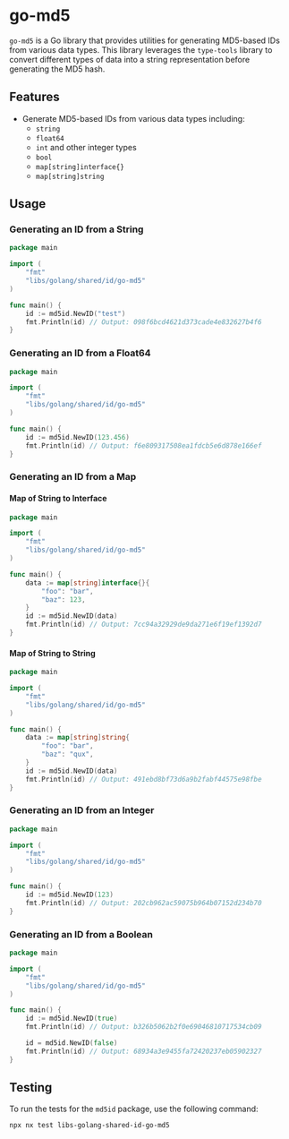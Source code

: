 # go-md5

`go-md5` is a Go library that provides utilities for generating MD5-based IDs from various data types. This library leverages the `type-tools` library to convert different types of data into a string representation before generating the MD5 hash.

## Features

- Generate MD5-based IDs from various data types including:
  - `string`
  - `float64`
  - `int` and other integer types
  - `bool`
  - `map[string]interface{}`
  - `map[string]string`

## Usage

### Generating an ID from a String

```go
package main

import (
	"fmt"
	"libs/golang/shared/id/go-md5"
)

func main() {
	id := md5id.NewID("test")
	fmt.Println(id) // Output: 098f6bcd4621d373cade4e832627b4f6
}
```

### Generating an ID from a Float64

```go
package main

import (
	"fmt"
	"libs/golang/shared/id/go-md5"
)

func main() {
	id := md5id.NewID(123.456)
	fmt.Println(id) // Output: f6e809317508ea1fdcb5e6d878e166ef
}
```

### Generating an ID from a Map

#### Map of String to Interface

```go
package main

import (
	"fmt"
	"libs/golang/shared/id/go-md5"
)

func main() {
	data := map[string]interface{}{
		"foo": "bar",
		"baz": 123,
	}
	id := md5id.NewID(data)
	fmt.Println(id) // Output: 7cc94a32929de9da271e6f19ef1392d7
}
```

#### Map of String to String

```go
package main

import (
	"fmt"
	"libs/golang/shared/id/go-md5"
)

func main() {
	data := map[string]string{
		"foo": "bar",
		"baz": "qux",
	}
	id := md5id.NewID(data)
	fmt.Println(id) // Output: 491ebd8bf73d6a9b2fabf44575e98fbe
}
```

### Generating an ID from an Integer

```go
package main

import (
	"fmt"
	"libs/golang/shared/id/go-md5"
)

func main() {
	id := md5id.NewID(123)
	fmt.Println(id) // Output: 202cb962ac59075b964b07152d234b70
}
```

### Generating an ID from a Boolean

```go
package main

import (
	"fmt"
	"libs/golang/shared/id/go-md5"
)

func main() {
	id := md5id.NewID(true)
	fmt.Println(id) // Output: b326b5062b2f0e69046810717534cb09

	id = md5id.NewID(false)
	fmt.Println(id) // Output: 68934a3e9455fa72420237eb05902327
}
```

## Testing

To run the tests for the `md5id` package, use the following command:

```sh
npx nx test libs-golang-shared-id-go-md5
```
